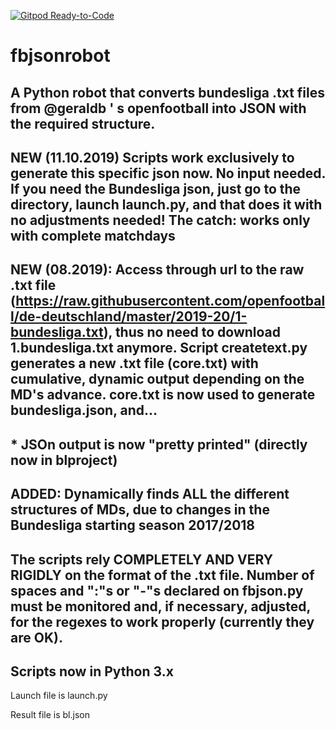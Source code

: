 [![Gitpod Ready-to-Code](https://img.shields.io/badge/Gitpod-Ready--to--Code-blue?logo=gitpod)](https://gitpod.io/#https://github.com/enadol/fbjsonrobot) 

# fbjsonrobot
## A Python robot that converts bundesliga .txt files from @geraldb ' s openfootball into JSON with the required structure.

## NEW (11.10.2019) Scripts work exclusively to generate this specific json now. No input needed. If you need the Bundesliga json, just go to the directory, launch launch.py, and that does it with no adjustments needed! The catch: works only with complete matchdays

## NEW (08.2019): Access through url to the raw .txt file (https://raw.githubusercontent.com/openfootball/de-deutschland/master/2019-20/1-bundesliga.txt), thus no need to download 1.bundesliga.txt anymore. Script createtext.py generates a new .txt file (core.txt) with cumulative, dynamic output depending on the MD's advance. core.txt is now used to generate bundesliga.json, and...

## * JSOn output is now "pretty printed" (directly now in blproject)

## ADDED: Dynamically finds ALL the different structures of MDs, due to changes in the Bundesliga starting season 2017/2018

## The scripts rely COMPLETELY AND VERY RIGIDLY on the format of the .txt file. Number of spaces and ":"s or "-"s declared on fbjson.py must be monitored and, if necessary, adjusted, for the regexes to work properly (currently they are OK).

## Scripts now in Python 3.x

Launch file is launch.py

Result file is bl.json
